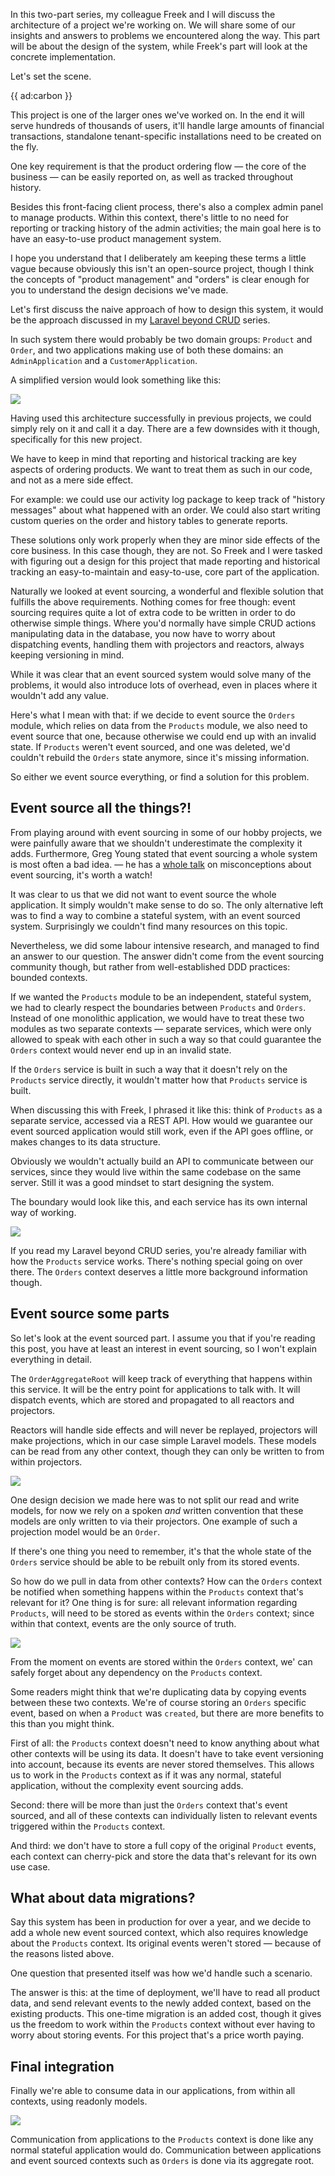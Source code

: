 In this two-part series, my colleague Freek and I will discuss the architecture of a project we're working on. We will share some of our insights and answers to problems we encountered along the way. This part will be about the design of the system, while Freek's part will look at the concrete implementation.

Let's set the scene.

{{ ad:carbon }}

This project is one of the larger ones we've worked on. In the end it will serve hundreds of thousands of users, it'll handle large amounts of financial transactions, standalone tenant-specific installations need to be created on the fly.

One key requirement is that the product ordering flow — the core of the business — can be easily reported on, as well as tracked throughout history.

Besides this front-facing client process, there's also a complex admin panel to manage products. Within this context, there's little to no need for reporting or tracking history of the admin activities; the main goal here is to have an easy-to-use product management system. 

I hope you understand that I deliberately am keeping these terms a little vague because obviously this isn't an open-source project, though I think the concepts of "product management" and "orders" is clear enough for you to understand the design decisions we've made.

Let's first discuss the naive approach of how to design this system, it would be the approach discussed in my [Laravel beyond CRUD](*/laravel-beyond-crud) series.

In such system there would probably be two domain groups: `Product` and `Order`, and two applications making use of both these domains: an `AdminApplication` and a `CustomerApplication`. 

A simplified version would look something like this:

<div class="image-noborder"></div>

[![](/resources/img/blog/event-sourcing/es-1.png)](*/resources/img/blog/event-sourcing/es-1.png)

Having used this architecture successfully in previous projects, we could simply rely on it and call it a day. There are a few downsides with it though, specifically for this new project.

We have to keep in mind that reporting and historical tracking are key aspects of ordering products. We want to treat them as such in our code, and not as a mere side effect. 

For example: we could use our activity log package to keep track of "history messages" about what happened with an order. We could also start writing custom queries on the order and history tables to generate reports.

These solutions only work properly when they are minor side effects of the core business. In this case though, they are not. So Freek and I were tasked with figuring out a design for this project that made reporting and historical tracking an easy-to-maintain and easy-to-use, core part of the application.

Naturally we looked at event sourcing, a wonderful and flexible solution that fulfills the above requirements. Nothing comes for free though: event sourcing requires quite a lot of extra code to be written in order to do otherwise simple things. Where you'd normally have simple CRUD actions manipulating data in the database, you now have to worry about dispatching events, handling them with projectors and reactors, always keeping versioning in mind.   

While it was clear that an event sourced system would solve many of the problems, it would also introduce lots of overhead, even in places where it wouldn't add any value.

Here's what I mean with that: if we decide to event source the `Orders` module, which relies on data from the `Products` module, we also need to event source that one, because otherwise we could end up with an invalid state. If `Products` weren't event sourced, and one was deleted, we'd couldn't rebuild the `Orders` state anymore, since it's missing information.

So either we event source everything, or find a solution for this problem.

## Event source all the things?!

From playing around with event sourcing in some of our hobby projects, we were painfully aware that we shouldn't underestimate the complexity it adds. Furthermore, Greg Young stated that event sourcing a whole system is most often a bad idea. — he has a [whole talk](*https://www.youtube.com/watch?v=LDW0QWie21s) on misconceptions about event sourcing, it's worth a watch!

It was clear to us that we did not want to event source the whole application. It simply wouldn't make sense to do so. The only alternative left was to find a way to combine a stateful system, with an event sourced system. Surprisingly we couldn't find many resources on this topic. 

Nevertheless, we did some labour intensive research, and managed to find an answer to our question. The answer didn't come from the event sourcing community though, but rather from well-established DDD practices: bounded contexts.

If we wanted the `Products` module to be an independent, stateful system, we had to clearly respect the boundaries between `Products` and `Orders`. Instead of one monolithic application, we would have to treat these two modules as two separate contexts — separate services, which were only allowed to speak with each other in such a way so that could guarantee the `Orders` context would never end up in an invalid state.    

If the `Orders` service is built in such a way that it doesn't rely on the `Products` service directly, it wouldn't matter how that `Products` service is built.

When discussing this with Freek, I phrased it like this: think of `Products` as a separate service, accessed via a REST API. How would we guarantee our event sourced application would still work, even if the API goes offline, or makes changes to its data structure.

Obviously we wouldn't actually build an API to communicate between our services, since they would live within the same codebase on the same server. Still it was a good mindset to start designing the system.

The boundary would look like this, and each service has its own internal way of working.

<div class="image-noborder"></div>

[![](/resources/img/blog/event-sourcing/es-2.png)](*/resources/img/blog/event-sourcing/es-2.png)

If you read my Laravel beyond CRUD series, you're already familiar with how the `Products` service works. There's nothing special going on over there. The `Orders` context deserves a little more background information though.

## Event source some parts

So let's look at the event sourced part. I assume you that if you're reading this post, you have at least an interest in event sourcing, so I won't explain everything in detail.

The `OrderAggregateRoot` will keep track of everything that happens within this service. It will be the entry point for applications to talk with. It will dispatch events, which are stored and propagated to all reactors and projectors.

Reactors will handle side effects and will never be replayed, projectors will make projections, which in our case simple Laravel models. These models can be read from any other context, though they can only be written to from within projectors.

<div class="image-noborder"></div>

[![](/resources/img/blog/event-sourcing/es-3.png)](*/resources/img/blog/event-sourcing/es-3.png)

One design decision we made here was to not split our read and write models, for now we rely on a spoken _and_ written convention that these models are only written to via their projectors. One example of such a projection model would be an `Order`.

If there's one thing you need to remember, it's that the whole state of the `Orders` service should be able to be rebuilt only from its stored events.

So how do we pull in data from other contexts? How can the `Orders` context be notified when something happens within the `Products` context that's relevant for it? One thing is for sure: all relevant information regarding `Products`, will need to be stored as events within the `Orders` context; since within that context, events are the only source of truth. 

<div class="image-noborder"></div>

[![](/resources/img/blog/event-sourcing/es-4.png)](*/resources/img/blog/event-sourcing/es-4.png)

From the moment on events are stored within the `Orders` context, we' can safely forget about any dependency on the `Products` context. 

Some readers might think that we're duplicating data by copying events between these two contexts. We're of course storing an `Orders` specific event, based on when a `Product` was `created`, but there are more benefits to this than you might think.

First of all: the `Products` context doesn't need to know anything about what other contexts will be using its data. It doesn't have to take event versioning into account, because its events are never stored themselves. This allows us to work in the `Products` context as if it was any normal, stateful application, without the complexity event sourcing adds.

Second: there will be more than just the `Orders` context that's event sourced, and all of these contexts can individually listen to relevant events triggered within the `Products` context.

And third: we don't have to store a full copy of the original `Product` events, each context can cherry-pick and store the data that's relevant for its own use case.

## What about data migrations?

Say this system has been in production for over a year, and we decide to add a whole new event sourced context, which also requires knowledge about the `Products` context. Its original events weren't stored — because of the reasons listed above.

One question that presented itself was how we'd handle such a scenario. 

The answer is this: at the time of deployment, we'll have to read all product data, and send relevant events to the newly added context, based on the existing products. This one-time migration is an added cost, though it gives us the freedom to work within the `Products` context without ever having to worry about storing events. For this project that's a price worth paying.

## Final integration

Finally we're able to consume data in our applications, from within all contexts, using readonly models.

<div class="image-noborder"></div>

[![](/resources/img/blog/event-sourcing/es-5.png)](*/resources/img/blog/event-sourcing/es-5.png) 

Communication from applications to the `Products` context is done like any normal stateful application would do. Communication between applications and event sourced contexts such as `Orders` is done via its aggregate root. 
